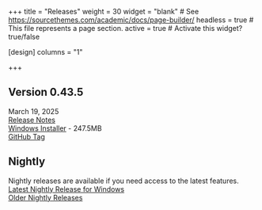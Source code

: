 +++
title = "Releases"
weight = 30
widget = "blank"  # See https://sourcethemes.com/academic/docs/page-builder/
headless = true  # This file represents a page section.
active = true  # Activate this widget? true/false

[design]
columns = "1"

+++

<a name="releases"></a>

## Version 0.43.5
March 19, 2025<br>
[Release Notes](docs/releases/ver_0_43_5/)<br>
[Windows Installer](setup/BeefSetup_0_43_5.exe) - 247.5MB<br>
[GitHub Tag](https://github.com/beefytech/Beef/tree/0.43.5)

## Nightly
Nightly releases are available if you need access to the latest features.<br>
[Latest Nightly Release for Windows](https://nightly.beeflang.org/BeefSetup.exe)<br>
[Older Nightly Releases](https://nightly.beeflang.org/index.html)